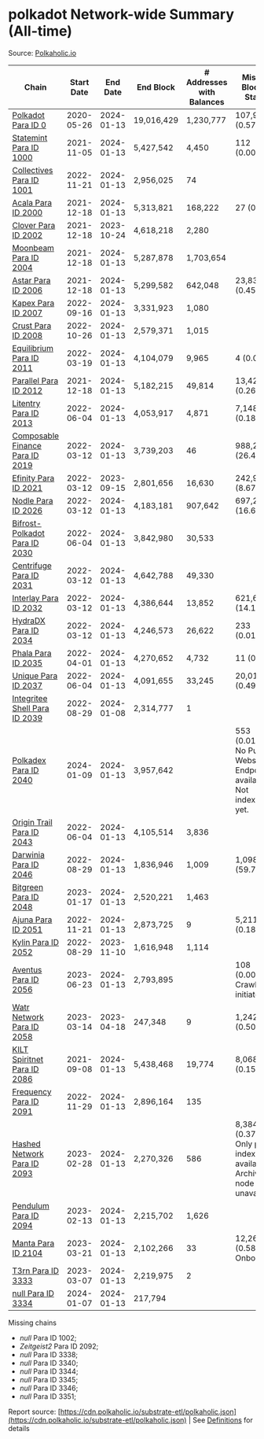 # polkadot Network-wide Summary (All-time)

Source: [Polkaholic.io](https://polkaholic.io)


| Chain            | Start Date | End Date | End Block | # Addresses with Balances | Missing Blocks / Status |
| ---------------- | ---------- | ---------| --------- | ------------------------- | ----------------------- |
| [Polkadot Para ID 0](/polkadot/0-polkadot) | 2020-05-26 | 2024-01-13 | 19,016,429 |  1,230,777 | 107,953 (0.57%)  |
| [Statemint Para ID 1000](/polkadot/1000-statemint) | 2021-11-05 | 2024-01-13 | 5,427,542 |  4,450 | 112 (0.00%)  |
| [Collectives Para ID 1001](/polkadot/1001-collectives) | 2022-11-21 | 2024-01-13 | 2,956,025 |  74 |    |
| [Acala Para ID 2000](/polkadot/2000-acala) | 2021-12-18 | 2024-01-13 | 5,313,821 |  168,222 | 27 (0.00%)  |
| [Clover Para ID 2002](/polkadot/2002-clover) | 2021-12-18 | 2023-10-24 | 4,618,218 |  2,280 |    |
| [Moonbeam Para ID 2004](/polkadot/2004-moonbeam) | 2021-12-18 | 2024-01-13 | 5,287,878 |  1,703,654 |    |
| [Astar Para ID 2006](/polkadot/2006-astar) | 2021-12-18 | 2024-01-13 | 5,299,582 |  642,048 | 23,837 (0.45%)  |
| [Kapex Para ID 2007](/polkadot/2007-kapex) | 2022-09-16 | 2024-01-13 | 3,331,923 |  1,080 |    |
| [Crust Para ID 2008](/polkadot/2008-crust) | 2022-10-26 | 2024-01-13 | 2,579,371 |  1,015 |    |
| [Equilibrium Para ID 2011](/polkadot/2011-equilibrium) | 2022-03-19 | 2024-01-13 | 4,104,079 |  9,965 | 4 (0.00%)  |
| [Parallel Para ID 2012](/polkadot/2012-parallel) | 2021-12-18 | 2024-01-13 | 5,182,215 |  49,814 | 13,423 (0.26%)  |
| [Litentry Para ID 2013](/polkadot/2013-litentry) | 2022-06-04 | 2024-01-13 | 4,053,917 |  4,871 | 7,148 (0.18%)  |
| [Composable Finance Para ID 2019](/polkadot/2019-composable) | 2022-03-12 | 2024-01-13 | 3,739,203 |  46 | 988,228 (26.43%)  |
| [Efinity Para ID 2021](/polkadot/2021-efinity) | 2022-03-12 | 2023-09-15 | 2,801,656 |  16,630 | 242,949 (8.67%)  |
| [Nodle Para ID 2026](/polkadot/2026-nodle) | 2022-03-12 | 2024-01-13 | 4,183,181 |  907,642 | 697,249 (16.67%)  |
| [Bifrost-Polkadot Para ID 2030](/polkadot/2030-bifrost-dot) | 2022-06-04 | 2024-01-13 | 3,842,980 |  30,533 |    |
| [Centrifuge Para ID 2031](/polkadot/2031-centrifuge) | 2022-03-12 | 2024-01-13 | 4,642,788 |  49,330 |    |
| [Interlay Para ID 2032](/polkadot/2032-interlay) | 2022-03-12 | 2024-01-13 | 4,386,644 |  13,852 | 621,626 (14.17%)  |
| [HydraDX Para ID 2034](/polkadot/2034-hydradx) | 2022-03-12 | 2024-01-13 | 4,246,573 |  26,622 | 233 (0.01%)  |
| [Phala Para ID 2035](/polkadot/2035-phala) | 2022-04-01 | 2024-01-13 | 4,270,652 |  4,732 | 11 (0.00%)  |
| [Unique Para ID 2037](/polkadot/2037-unique) | 2022-06-04 | 2024-01-13 | 4,091,655 |  33,245 | 20,019 (0.49%)  |
| [Integritee Shell Para ID 2039](/polkadot/2039-integritee-shell) | 2022-08-29 | 2024-01-08 | 2,314,777 |  1 |    |
| [Polkadex Para ID 2040](/polkadot/2040-polkadex) | 2024-01-09 | 2024-01-13 | 3,957,642 |   | 553 (0.01%) No Public Websocket Endpoint available: Not indexing yet. |
| [Origin Trail Para ID 2043](/polkadot/2043-origintrail) | 2022-06-04 | 2024-01-13 | 4,105,514 |  3,836 |    |
| [Darwinia Para ID 2046](/polkadot/2046-darwinia) | 2022-08-29 | 2024-01-13 | 1,836,946 |  1,009 | 1,098,047 (59.78%)  |
| [Bitgreen Para ID 2048](/polkadot/2048-bitgreen) | 2023-01-17 | 2024-01-13 | 2,520,221 |  1,463 |    |
| [Ajuna Para ID 2051](/polkadot/2051-ajuna) | 2022-11-21 | 2024-01-13 | 2,873,725 |  9 | 5,211 (0.18%)  |
| [Kylin Para ID 2052](/polkadot/2052-kylin) | 2022-08-29 | 2023-11-10 | 1,616,948 |  1,114 |    |
| [Aventus Para ID 2056](/polkadot/2056-aventus) | 2023-06-23 | 2024-01-13 | 2,793,895 |   | 108 (0.00%) Crawling initiated |
| [Watr Network Para ID 2058](/polkadot/2058-watr) | 2023-03-14 | 2023-04-18 | 247,348 |  9 | 1,242 (0.50%)  |
| [KILT Spiritnet Para ID 2086](/polkadot/2086-kilt) | 2021-09-08 | 2024-01-13 | 5,438,468 |  19,774 | 8,068 (0.15%)  |
| [Frequency Para ID 2091](/polkadot/2091-frequency) | 2022-11-29 | 2024-01-13 | 2,896,164 |  135 |    |
| [Hashed Network Para ID 2093](/polkadot/2093-hashed) | 2023-02-28 | 2024-01-13 | 2,270,326 |  586 | 8,384 (0.37%) Only partial index available: Archive node unavailable |
| [Pendulum Para ID 2094](/polkadot/2094-pendulum) | 2023-02-13 | 2024-01-13 | 2,215,702 |  1,626 |    |
| [Manta Para ID 2104](/polkadot/2104-manta) | 2023-03-21 | 2024-01-13 | 2,102,266 |  33 | 12,262 (0.58%) Onboarding |
| [T3rn Para ID 3333](/polkadot/3333-t3rn) | 2023-03-07 | 2024-01-13 | 2,219,975 |  2 |    |
| [null Para ID 3334](/polkadot/3334-polkadot-onboarding-3334) | 2024-01-07 | 2024-01-13 | 217,794 |   |    |

Missing chains


* *null* Para ID 1002; 
* *Zeitgeist2* Para ID 2092; 
* *null* Para ID 3338; 
* *null* Para ID 3340; 
* *null* Para ID 3344; 
* *null* Para ID 3345; 
* *null* Para ID 3346; 
* *null* Para ID 3351; 

Report source: [https://cdn.polkaholic.io/substrate-etl/polkaholic.json](https://cdn.polkaholic.io/substrate-etl/polkaholic.json) | See [Definitions](/DEFINITIONS.md) for details
